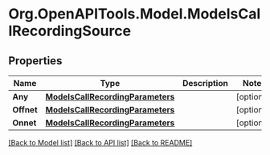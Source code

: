 # Org.OpenAPITools.Model.ModelsCallRecordingSource

## Properties

Name | Type | Description | Notes
------------ | ------------- | ------------- | -------------
**Any** | [**ModelsCallRecordingParameters**](ModelsCallRecordingParameters.md) |  | [optional] 
**Offnet** | [**ModelsCallRecordingParameters**](ModelsCallRecordingParameters.md) |  | [optional] 
**Onnet** | [**ModelsCallRecordingParameters**](ModelsCallRecordingParameters.md) |  | [optional] 

[[Back to Model list]](../README.md#documentation-for-models) [[Back to API list]](../README.md#documentation-for-api-endpoints) [[Back to README]](../README.md)

